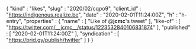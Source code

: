 {
  "kind" : "likes",
  "slug" : "2020/02/cqpo9",
  "client_id" : "https://indigenous.realize.be",
  "date" : "2020-02-01T11:24:00Z",
  "h" : "h-entry",
  "properties" : {
    "name" : [ "Like of @__jcmc__'s tweet" ],
    "like-of" : [ "https://twitter.com/__jcmc__/status/1223532840106831874" ],
    "published" : [ "2020-02-01T11:24:00Z" ],
    "syndication" : [ "https://brid.gy/publish/twitter" ]
  }
}
